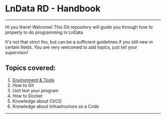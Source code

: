 # LnData RD - Handbook
---
Hi you there! Welcome!
This Git repository will guide you through how to properly to do programming in LnData

It's not that strict tho, but can be a sufficient guidelines if you still new in certain fields. You are very welcomed to add topics, just tell your supervisor!

## Topics covered:
1. [Environment & Tools](modules/Environment-&-Tools)
2. How to Git
3. Unit test your program
4. How to Docker
5. Knowledge about CI/CD
6. Knowledge about Infrastructure as a Code



---
